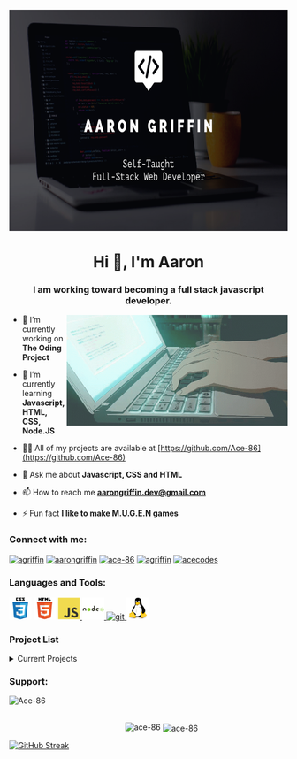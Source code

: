 

 
 <img align="center" width= 700px height= 400px  src="banner.png"></img>

<h1 align="center">Hi 👋, I'm Aaron </h1>
<h3 align="center">I am working toward becoming a full stack javascript developer.</h3>

 <img align="right" width= 400px height= 200px  src="typing1.gif"></img>

- 🔭 I’m currently working on **The Oding Project**

- 🌱 I’m currently learning **Javascript, HTML, CSS, Node.JS**

- 👨‍💻 All of my projects are available at [https://github.com/Ace-86](https://github.com/Ace-86)

- 💬 Ask me about **Javascript, CSS and HTML**

- 📫 How to reach me **aarongriffin.dev@gmail.com**

- ⚡ Fun fact **I like to make M.U.G.E.N games**


<h3 align="left">Connect with me:</h3>

<p align="left">
<a href="https://twitter.com/agriffin" target="blank"><img align="center" src="https://raw.githubusercontent.com/rahuldkjain/github-profile-readme-generator/master/src/images/icons/Social/twitter.svg" alt="agriffin" height="30" width="40" /></a>
<a href="https://linkedin.com/in/aarongriffin" target="blank"><img align="center" src="https://raw.githubusercontent.com/rahuldkjain/github-profile-readme-generator/master/src/images/icons/Social/linked-in-alt.svg" alt="aarongriffin" height="30" width="40" /></a>
<a href="https://stackoverflow.com/users/ace-86" target="blank"><img align="center" src="https://raw.githubusercontent.com/rahuldkjain/github-profile-readme-generator/master/src/images/icons/Social/stack-overflow.svg" alt="ace-86" height="30" width="40" /></a>
<a href="https://instagram.com/agriffin" target="blank"><img align="center" src="https://raw.githubusercontent.com/rahuldkjain/github-profile-readme-generator/master/src/images/icons/Social/instagram.svg" alt="agriffin" height="30" width="40" /></a>
<a href="https://www.youtube.com/c/acecodes" target="blank"><img align="center" src="https://raw.githubusercontent.com/rahuldkjain/github-profile-readme-generator/master/src/images/icons/Social/youtube.svg" alt="acecodes" height="30" width="40" /></a>
</p>

<h3 align="left">Languages and Tools:</h3>

<p align="left">
    
<a href="https://www.w3schools.com/css/" target="_blank" rel="noreferrer">
<img src="https://raw.githubusercontent.com/devicons/devicon/master/icons/css3/css3-original-wordmark.svg" alt="css3" width="40" height="40"/></a        
<a href="https://www.w3.org/html/" target="_blank" rel="noreferrer">
<img src="https://raw.githubusercontent.com/devicons/devicon/master/icons/html5/html5-original-wordmark.svg" alt="html5" width="40" height="40"/> </a> 
<a href="https://developer.mozilla.org/en-US/docs/Web/JavaScript" target="_blank" rel="noreferrer"> <img src="https://raw.githubusercontent.com/devicons/devicon/master/icons/javascript/javascript-original.svg" alt="javascript" width="40" height="40"/> </a>
<a href="https://nodejs.org" target="_blank" rel="noreferrer"> <img src="https://raw.githubusercontent.com/devicons/devicon/master/icons/nodejs/nodejs-original-wordmark.svg" alt="nodejs" width="40" height="40"/> </a>
    
    
<a href="https://git-scm.com/" target="_blank" rel="noreferrer"> 
<img src="https://www.vectorlogo.zone/logos/git-scm/git-scm-icon.svg" alt="git" width="40" height="40"/> </a> 
<a href="https://www.linux.org/" target="_blank" rel="noreferrer"> <img src="https://raw.githubusercontent.com/devicons/devicon/master/icons/linux/linux-original.svg" alt="linux" width="40" height="40"/> </a> 
    
</p>

### Project List

<details closed>
    <summary>Current Projects</summary>
    <ul>
        <li>- [x] Admin Dashboard (css)</li>
        <li>- [x] Key-D</li>
         <li>- [x] Etch-A-Sketch</li>
          <li>- [x] Sign Up form</li>
          <li>- [x] Rock Paper Scissor</li>
          <li>- [x] Calculator App</li>
          <li>- [x] Library App</li>
          <li>- [x] Tic Tac Toe  </li>
          <li>- [ ] Restaurant Page</li>
          <li>- [ ] To-Do list</li>
          <li>- [ ] Weather App</li>
          <li>- [ ] Recursion</li>
          <li>- [ ] Linked List</li>
          <li>- [ ] Binary Search Trees</li>
          <li>- [ ] Knights Travails</li>
          <li>- [ ] Unit Test</li>
          <li>- [ ] Battleship</li>
          <li>- [ ] CV Application</li>
          <li>- [ ] Memory Card</li>
          <li>- [ ] Shopping Cart</li>
          <li>- [ ] Photo Tagging App</li>
          <li>- [ ] Inventory Application</li>
          <li>- [ ] Forms and Deployment</li>
          <li>- [ ] Mini Message Board</li>
          <li>- [ ] Informational Site</li>
          <li>- [ ] Members Only</li>
          <li>- [ ] Blog API</li>
          <li>- [ ] Portfolio</li>
    </ul>
</details>


<h3 align="left">Support:</h3>

<p>

<a href="https://www.buymeacoffee.com/Ace-86"> <img align="left" src="https://cdn.buymeacoffee.com/buttons/v2/default-yellow.png" height="50" width="210" alt="Ace-86" /></a>

</p>

<br><br>

<p>

<img align="left" src="https://github-readme-stats.vercel.app/api/top-langs?username=ace-86&show_icons=true&locale=en&layout=compact" alt="ace-86" /></p>

<p>&nbsp;<img align="center" src="https://github-readme-stats.vercel.app/api?username=ace-86&show_icons=true&locale=en" alt="ace-86" /></p>


[![GitHub Streak](http://github-readme-streak-stats.herokuapp.com?user=Ace-86&theme=shades-of-purple&date_format=n%2Fj%5B%2FY%5D)](https://git.io/streak-stats)
